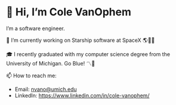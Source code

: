# 👋 Hi, I’m Cole VanOphem
I’m a software engineer.

🔭 I’m currently working on Starship software at SpaceX 🌎🚀🌒

🎓 I recently graduated with my computer science degree from the University of Michigan. Go Blue! 〽️🎉

<!--
## About
📚 I am currently learning Go, distributed systems, machine learning, modern algebra, and combinatorics!

🔭 I'm currently working on course projects, personal projects, homework, reading, and more
-->

📫 How to reach me: 
- Email: nvano@umich.edu 
- LinkedIn: https://www.linkedin.com/in/cole-vanophem/


<!---
ColeVanOphem/ColeVanOphem is a ✨ special ✨ repository because its `README.md` (this file) appears on your GitHub profile.
You can click the Preview link to take a look at your changes.
- 🔭 I’m currently working on ...
- 🌱 I’m currently learning ...
- 👯 I’m looking to collaborate on ...
- 🤔 I’m looking for help with ...
- 💬 Ask me about ...
- 📫 How to reach me: ...
- 😄 Pronouns: ...
- ⚡ Fun fact: ...
--->
